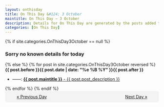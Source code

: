 ```yaml
---
layout: onthisday
title: On This Day &#124; 3 October
maintitle: On This Day — 3 October
description: Details for On This Day are generated by the posts added to the website so the content is subject to changes/updates over time.
categories: [On This Day]
---
```


{% if site.categories.OnThisDay3October == null %}
<h3>Sorry no known details for today</h3>
{% else %}
{% for post in site.categories.OnThisDay3October reversed %}
<strong>{{ post.before }}{{ post.date | date: "%e %B %Y" }}{{ post.after }}</strong>
<ul>
<li> ——: <a class="{{ post.class }}" href="{{ post.url }}"><strong>{{ post.maintitle }}</strong> - {{ post.post_description }}</a></li>
</ul>
{% endfor %}
{% endif %}
<br />
<div style="background-color: #f3f3f3; padding: 10px; border-radius: 5px; text-align: center; display: flex; justify-content: space-evenly;">
<a href="/onthisday/10/10-02">« Previous Day</a>
<span style="visibility:hidden;">[ Visit Leap Year February 29 ]</span>
<a href="/onthisday/10/10-04">Next Day »</a>
</div>

